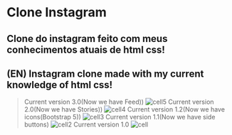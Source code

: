 # Clone Instagram
## Clone do instagram feito com meus conhecimentos atuais de html css!
## (EN) Instagram clone made with my current knowledge of html css!
> Current version 3.0(Now we have Feed))
![cell5](https://user-images.githubusercontent.com/101679144/228281584-dd9f2784-7a46-4995-8ee0-2f42555d8e56.png)
> Current version 2.0(Now we have Stories))
![cell4](https://user-images.githubusercontent.com/101679144/227971742-f49d1e24-29bc-40be-9441-55d3887bcb36.png)
> Current version 1.2(Now we have icons(Bootstrap 5))
![cell3](https://user-images.githubusercontent.com/101679144/227795675-83fa0f8d-c7a0-47ee-b7fa-9d1114edba7f.png)
> Current version 1.1(Now we have side buttons)
![cell2](https://user-images.githubusercontent.com/101679144/227240862-9699963d-0bca-47f4-b80e-02ccf41a08fe.png)
> Current version 1.0
![cell](https://user-images.githubusercontent.com/101679144/226939301-565e5bd4-8f2b-43be-95c2-a587f8357add.png)
